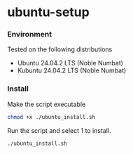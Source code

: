 # ubuntu-setup

### Environment

Tested on the following distributions
  - Ubuntu 24.04.2 LTS (Noble Numbat)
  - Kubuntu 24.04.2 LTS (Noble Numbat)

### Install

Make the script executable
```bash
chmod +x ./ubuntu_install.sh
```

Run the script and select 1 to install.
```bash
./ubuntu_install.sh
```
